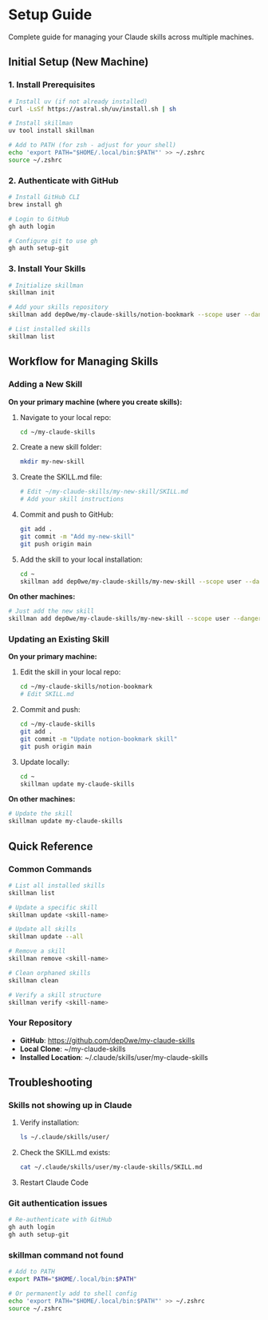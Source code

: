 # Setup Guide

Complete guide for managing your Claude skills across multiple machines.

## Initial Setup (New Machine)

### 1. Install Prerequisites

```bash
# Install uv (if not already installed)
curl -LsSf https://astral.sh/uv/install.sh | sh

# Install skillman
uv tool install skillman

# Add to PATH (for zsh - adjust for your shell)
echo 'export PATH="$HOME/.local/bin:$PATH"' >> ~/.zshrc
source ~/.zshrc
```

### 2. Authenticate with GitHub

```bash
# Install GitHub CLI
brew install gh

# Login to GitHub
gh auth login

# Configure git to use gh
gh auth setup-git
```

### 3. Install Your Skills

```bash
# Initialize skillman
skillman init

# Add your skills repository
skillman add dep0we/my-claude-skills/notion-bookmark --scope user --dangerously-skip-permissions

# List installed skills
skillman list
```

## Workflow for Managing Skills

### Adding a New Skill

**On your primary machine (where you create skills):**

1. Navigate to your local repo:
   ```bash
   cd ~/my-claude-skills
   ```

2. Create a new skill folder:
   ```bash
   mkdir my-new-skill
   ```

3. Create the SKILL.md file:
   ```bash
   # Edit ~/my-claude-skills/my-new-skill/SKILL.md
   # Add your skill instructions
   ```

4. Commit and push to GitHub:
   ```bash
   git add .
   git commit -m "Add my-new-skill"
   git push origin main
   ```

5. Add the skill to your local installation:
   ```bash
   cd ~
   skillman add dep0we/my-claude-skills/my-new-skill --scope user --dangerously-skip-permissions
   ```

**On other machines:**

```bash
# Just add the new skill
skillman add dep0we/my-claude-skills/my-new-skill --scope user --dangerously-skip-permissions
```

### Updating an Existing Skill

**On your primary machine:**

1. Edit the skill in your local repo:
   ```bash
   cd ~/my-claude-skills/notion-bookmark
   # Edit SKILL.md
   ```

2. Commit and push:
   ```bash
   cd ~/my-claude-skills
   git add .
   git commit -m "Update notion-bookmark skill"
   git push origin main
   ```

3. Update locally:
   ```bash
   cd ~
   skillman update my-claude-skills
   ```

**On other machines:**

```bash
# Update the skill
skillman update my-claude-skills
```

## Quick Reference

### Common Commands

```bash
# List all installed skills
skillman list

# Update a specific skill
skillman update <skill-name>

# Update all skills
skillman update --all

# Remove a skill
skillman remove <skill-name>

# Clean orphaned skills
skillman clean

# Verify a skill structure
skillman verify <skill-name>
```

### Your Repository

- **GitHub**: https://github.com/dep0we/my-claude-skills
- **Local Clone**: ~/my-claude-skills
- **Installed Location**: ~/.claude/skills/user/my-claude-skills

## Troubleshooting

### Skills not showing up in Claude

1. Verify installation:
   ```bash
   ls ~/.claude/skills/user/
   ```

2. Check the SKILL.md exists:
   ```bash
   cat ~/.claude/skills/user/my-claude-skills/SKILL.md
   ```

3. Restart Claude Code

### Git authentication issues

```bash
# Re-authenticate with GitHub
gh auth login
gh auth setup-git
```

### skillman command not found

```bash
# Add to PATH
export PATH="$HOME/.local/bin:$PATH"

# Or permanently add to shell config
echo 'export PATH="$HOME/.local/bin:$PATH"' >> ~/.zshrc
source ~/.zshrc
```
